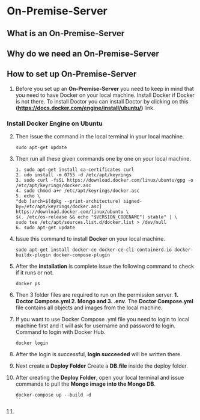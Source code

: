 # On-Premise-Server

## What is an On-Premise-Server

## Why do we need an On-Premise-Server

## How to set up On-Premise-Server

1. Before you set up an **On-Premise-Server** you need to keep in mind that you need to have Docker on your local machine. Install Docker if Docker is not there. To install Doctor you can install Doctor by clicking on this **(https://docs.docker.com/engine/install/ubuntu/)** link.

### Install Docker Engine on Ubuntu
2. Then issue the command in the local terminal in your local machine.                 
   ```
   sudo apt-get update
   ```

4. Then run all these given commands one by one on your local machine.
   ```
   1. sudo apt-get install ca-certificates curl                                                                                                                 
   2. udo install -m 0755 -d /etc/apt/keyrings                                                                                                                                      
   3. sudo curl -fsSL https://download.docker.com/linux/ubuntu/gpg -o /etc/apt/keyrings/docker.asc                                                                             
   4. sudo chmod a+r /etc/apt/keyrings/docker.asc                                                                                                    
   5. echo \
   "deb [arch=$(dpkg --print-architecture) signed-by=/etc/apt/keyrings/docker.asc] https://download.docker.com/linux/ubuntu \
   $(. /etc/os-release && echo "$VERSION_CODENAME") stable" | \
   sudo tee /etc/apt/sources.list.d/docker.list > /dev/null                                                                                                             
   6. sudo apt-get update

   ```

5. Issue this command to install **Docker** on your local machine.

   ```
   sudo apt-get install docker-ce docker-ce-cli containerd.io docker-buildx-plugin docker-compose-plugin
   ```
6. After the **installation** is complete issue the following command to check if it runs or not.

   ```
   docker ps
   ```

7. Then 3 folder files are required to run on the permission server. **1. Doctor Compose.yml 2. Mongo and 3. .env**. The **Doctor Compose.yml** file contains all objects and images from the local machine.
8. If you want to use Docker Compose .yml file you need to login to local machine first and it will ask for username and password to login. Command to login with Docker Hub.
   ```
   docker login
   ```
9. After the login is successful, **login succeeded** will be written there.
10. Next create a **Deploy Folder** Create a **DB.file** inside the deploy folder.
11. After creating the **Deploy Folder**, open your local terminal and issue commands to pull the **Mongo image into the Mongo DB**.
    ```
    docker-compose up --build -d
    ``
12. 

